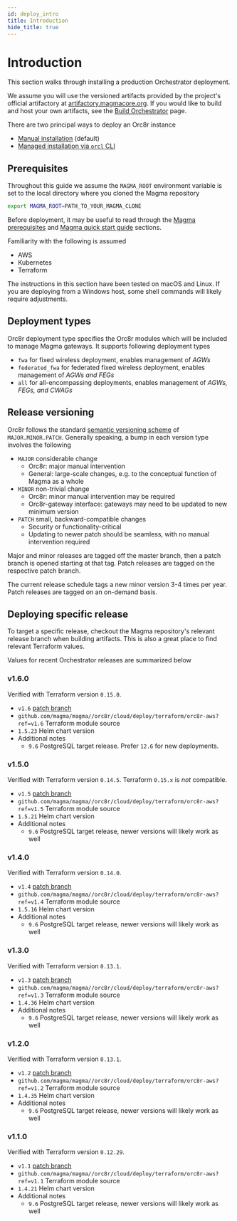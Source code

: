 ```yaml
---
id: deploy_intro
title: Introduction
hide_title: true
---
```


# Introduction

This section walks through installing a production Orchestrator deployment.

We assume you will use the versioned artifacts provided by the project's official artifactory at [artifactory.magmacore.org](https://artifactory.magmacore.org/). If you would like to build and host your own artifacts, see the [Build Orchestrator](./dev_build.md) page.

There are two principal ways to deploy an Orc8r instance

- [Manual installation](./deploy_install.md) (default)
- [Managed installation via `orcl` CLI](./deploy_orcl.md)

## Prerequisites

Throughout this guide we assume the `MAGMA_ROOT` environment variable is set to the local directory where you cloned the Magma repository

```sh
export MAGMA_ROOT=PATH_TO_YOUR_MAGMA_CLONE
```

Before deployment, it may be useful to read through the [Magma prerequisites](../basics/prerequisites.md) and [Magma quick start guide](../basics/quick_start_guide.md) sections.

Familiarity with the following is assumed

- AWS
- Kubernetes
- Terraform

The instructions in this section have been tested on macOS and Linux. If you are deploying from a Windows host, some shell commands will likely require adjustments.

## Deployment types

Orc8r deployment type specifies the Orc8r modules which will be included to manage Magma gateways. It supports following deployment types

- `fwa` for fixed wireless deployment, enables management of *AGWs*
- `federated_fwa` for federated fixed wireless deployment, enables management
  of *AGWs and FEGs*
- `all` for all-encompassing deployments, enables management of *AGWs, FEGs,
  and CWAGs*

## Release versioning

Orc8r follows the standard [semantic versioning scheme](https://semver.org/) of `MAJOR.MINOR.PATCH`. Generally speaking, a bump in each version type involves the following

- `MAJOR` considerable change
    - Orc8r: major manual intervention
    - General: large-scale changes, e.g. to the conceptual function of Magma as a whole
- `MINOR` non-trivial change
    - Orc8r: minor manual intervention may be required
    - Orc8r-gateway interface: gateways may need to be updated to new minimum version
- `PATCH` small, backward-compatible changes
    - Security or functionality-critical
    - Updating to newer patch should be seamless, with no manual intervention required

Major and minor releases are tagged off the master branch, then a patch branch is opened starting at that tag. Patch releases are tagged on the respective patch branch.

The current release schedule tags a new minor version 3-4 times per year. Patch releases are tagged on an on-demand basis.

## Deploying specific release

To target a specific release, checkout the Magma repository's relevant release branch when building artifacts. This is also a great place to find relevant Terraform values.

Values for recent Orchestrator releases are summarized below

### v1.6.0
Verified with Terraform version `0.15.0`.

- `v1.6` [patch branch](https://github.com/magma/magma/tree/v1.6)
- `github.com/magma/magma//orc8r/cloud/deploy/terraform/orc8r-aws?ref=v1.6`
Terraform module source
- `1.5.23` Helm chart version
- Additional notes
    - `9.6` PostgreSQL target release. Prefer `12.6` for new deployments.

### v1.5.0
Verified with Terraform version `0.14.5`. Terraform `0.15.x` is *not* compatible.

- `v1.5` [patch branch](https://github.com/magma/magma/tree/v1.5)
- `github.com/magma/magma//orc8r/cloud/deploy/terraform/orc8r-aws?ref=v1.5`
Terraform module source
- `1.5.21` Helm chart version
- Additional notes
    - `9.6` PostgreSQL target release, newer versions will likely work as well

### v1.4.0
Verified with Terraform version `0.14.0`.

- `v1.4` [patch branch](https://github.com/magma/magma/tree/v1.4)
- `github.com/magma/magma//orc8r/cloud/deploy/terraform/orc8r-aws?ref=v1.4`
Terraform module source
- `1.5.16` Helm chart version
- Additional notes
    - `9.6` PostgreSQL target release, newer versions will likely work as well

### v1.3.0
Verified with Terraform version `0.13.1`.

- `v1.3` [patch branch](https://github.com/magma/magma/tree/v1.3)
- `github.com/magma/magma//orc8r/cloud/deploy/terraform/orc8r-aws?ref=v1.3`
Terraform module source
- `1.4.36` Helm chart version
- Additional notes
    - `9.6` PostgreSQL target release, newer versions will likely work as well

### v1.2.0
Verified with Terraform version `0.13.1`.

- `v1.2` [patch branch](https://github.com/magma/magma/tree/v1.2)
- `github.com/magma/magma//orc8r/cloud/deploy/terraform/orc8r-aws?ref=v1.2`
Terraform module source
- `1.4.35` Helm chart version
- Additional notes
    - `9.6` PostgreSQL target release, newer versions will likely work as well

### v1.1.0
Verified with Terraform version `0.12.29`.

- `v1.1` [patch branch](https://github.com/magma/magma/tree/v1.1)
- `github.com/magma/magma//orc8r/cloud/deploy/terraform/orc8r-aws?ref=v1.1`
Terraform module source
- `1.4.21` Helm chart version
- Additional notes
    - `9.6` PostgreSQL target release, newer versions will likely work as well

